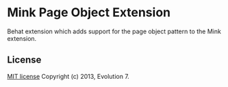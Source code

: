 # Mink Page Object Extension

Behat extension which adds support for the page object pattern to the Mink extension.

## License

[MIT license](https://github.com/evolution7/behat-mink-page-object-extension/blob/master/LICENSE)
Copyright (c) 2013, Evolution 7.
